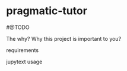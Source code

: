 # pragmatic-tutor

#@TODO

The why? Why this project is important to you?

requirements

jupytext usage